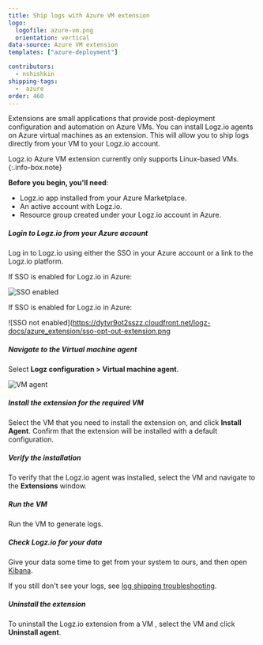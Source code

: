 ```yaml
---
title: Ship logs with Azure VM extension
logo:
  logofile: azure-vm.png
  orientation: vertical
data-source: Azure VM extension
templates: ["azure-deployment"]

contributors:
  - nshishkin
shipping-tags:
  -  azure
order: 460
---
```


Extensions are small applications that provide post-deployment configuration and automation on Azure VMs. You can install Logz.io agents on Azure virtual machines as an extension. This will allow you to ship logs directly from your VM to your Logz.io account.

<!-- info-box-start:info -->
Logz.io Azure VM extension currently only supports Linux-based VMs.
{:.info-box.note}
<!-- info-box-end -->


<div class="tasklist">
  
**Before you begin, you'll need**: 

* Logz.io app installed from your Azure Marketplace.
* An active account with Logz.io.
* Resource group created under your Logz.io account in Azure.
  
  
##### Login to Logz.io from your Azure account
  
Log in to Logz.io using either the SSO in your Azure account or a link to the Logz.io platform.
  
If SSO is enabled for Logz.io in Azure:
  
![SSO enabled](https://dytvr9ot2sszz.cloudfront.net/logz-docs/azure_extension/sso-opt-in-extension.png)

If SSO is enabled for Logz.io in Azure:
  
![SSO not enabled](https://dytvr9ot2sszz.cloudfront.net/logz-docs/azure_extension/sso-opt-out-extension.png 

##### Navigate to the Virtual machine agent

Select **Logz configuration > Virtual machine agent**.
  
![VM agent](https://dytvr9ot2sszz.cloudfront.net/logz-docs/azure_extension/vm-agent-extension.png)


##### Install the extension for the required VM
  
Select the VM that you need to install the extension on, and click **Install Agent**. Confirm that the extension will be installed with a default configuration.
  
##### Verify the installation

To verify that the Logz.io agent was installed, select the VM and navigate to the **Extensions** window.
  
##### Run the VM

Run the VM to generate logs.
  
##### Check Logz.io for your data

Give your data some time to get from your system to ours, and then open [Kibana](https://app.logz.io/#/dashboard/kibana).

If you still don't see your logs, see [log shipping troubleshooting]({{site.baseurl}}/user-guide/log-shipping/log-shipping-troubleshooting.html).
  
##### Uninstall the extension

To uninstall the Logz.io extension from a VM , select the VM and click **Uninstall agent**.

</div>



